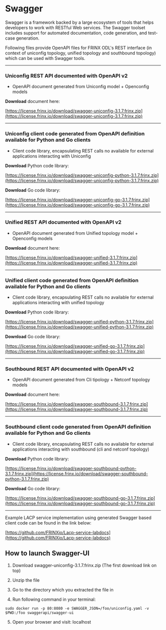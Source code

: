 
# Swagger

Swagger is a framework backed by a large ecosystem of tools that helps developers to work with RESTful Web services.  The Swagger toolset includes support for automated documentation, code generation, and test-case generation.

Following files provide OpenAPI files for FRINX ODL's REST interface (in context of uniconfig topology, unified topology and southbound topology) which can be used with Swagger tools.

---

### Uniconfig REST API documented with OpenAPI v2

 - OpenAPI document generated from Uniconfig model + Openconfig models

**Download** document here:

[https://license.frinx.io/download/swagger-uniconfig-3.1.7.frinx.zip](https://license.frinx.io/download/swagger-uniconfig-3.1.7.frinx.zip)

---

### Uniconfig client code generated from OpenAPI definition available for Python and Go clients

 - Client code library, encapsulating REST calls no available for external applications interacting with Uniconfig

**Download** Python code library: 

[https://license.frinx.io/download/swagger-uniconfig-python-3.1.7.frinx.zip](https://license.frinx.io/download/swagger-uniconfig-python-3.1.7.frinx.zip)

**Download** Go code library: 

[https://license.frinx.io/download/swagger-uniconfig-go-3.1.7.frinx.zip](https://license.frinx.io/download/swagger-uniconfig-go-3.1.7.frinx.zip)

---

### Unified REST API documented with OpenAPI v2

 - OpenAPI document generated from Unified topology model + Openconfig models

**Download** document here:

[https://license.frinx.io/download/swagger-unified-3.1.7.frinx.zip](https://license.frinx.io/download/swagger-unified-3.1.7.frinx.zip)

---

### Unified client code generated from OpenAPI definition available for Python and Go clients

 - Client code library, encapsulating REST calls no available for external applications interacting with unified topology

**Download** Python code library: 

[https://license.frinx.io/download/swagger-unified-python-3.1.7.frinx.zip](https://license.frinx.io/download/swagger-unified-python-3.1.7.frinx.zip)

**Download** Go code library: 

[https://license.frinx.io/download/swagger-unified-go-3.1.7.frinx.zip](https://license.frinx.io/download/swagger-unified-go-3.1.7.frinx.zip) 

---

### Southbound REST API documented with OpenAPI v2

 - OpenAPI document generated from Cli tipology + Netconf topology models

**Download** document here:

[https://license.frinx.io/download/swagger-southbound-3.1.7.frinx.zip](https://license.frinx.io/download/swagger-southbound-3.1.7.frinx.zip)

---

### Southbound client code generated from OpenAPI definition available for Python and Go clients

 - Client code library, encapsulating REST calls no available for external applications interacting with southbound (cli and netconf topology)

**Download** Python code library:

[https://license.frinx.io/download/swagger-southbound-python-3.1.7.frinx.zip](https://license.frinx.io/download/swagger-southbound-python-3.1.7.frinx.zip)

**Download** Go code library: 

[https://license.frinx.io/download/swagger-southbound-go-3.1.7.frinx.zip](https://license.frinx.io/download/swagger-southbound-go-3.1.7.frinx.zip)

---

Example LACP service implementation using generated Swagger based client code can be found in the link below:
    
[https://github.com/FRINXio/Lacp-service-labdocs](https://github.com/FRINXio/Lacp-service-labdocs)

## How to launch Swagger-UI

1. Download swagger-uniconfig-3.1.7.frinx.zip (The first download link on top)

2. Unzip the file

3. Go to the directory which you extracted the file in

4. Run following command in your terminal:

```
sudo docker run -p 80:8080 -e SWAGGER_JSON=/foo/uniconfig.yaml -v $PWD:/foo swaggerapi/swagger-ui
```

5. Open your browser and visit: localhost

